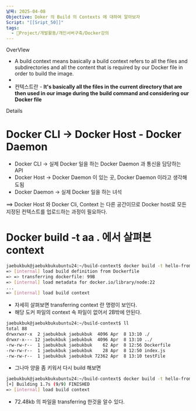 ```yaml
---
날짜: 2025-04-08
Objective: Doker 의 Build 의 Contexts 에 대하여 알아보자
Script: "[[Sript_50]]"
tags:
  - 🐲Project/개발활동/개인서버구축/Docker강의
---
```

OverVIew 

- A build context means basically a build context refers to all the files and subdirectories and all the content that is required by our Docker file in order to build the image.
- 
- 컨텍스트란 - **It's basically all the files in the current directory that are then used in our image during the build command and considering our Docker file**

Details 

#  Docker CLI -> Docker Host - Docker Daemon

- Docker CLI -> 실제 Docker 일을 하는 Docker Daemon 과 통신을 담당하는 API 
- Docker Host -> Docker Daemon 이 있는 곳,  Docker Daemon 이라고 생각해도됨
- Docker Daemon -> 실제 Docker 일을 하는 녀석

==> Docker Host 와 Docker Cli, Context 는 다른 공간이므로 Docker host로 모든 지정된 컨텍스트를 업로드하는 과정이 필요하다.

# Docker build -t aa . 에서 살펴본 context
```bash
jaebukbuk@jaebukbukubuntu24:~/build-context$ docker build -t hello-from-node .
=> [internal] load build definition from Dockerfile  
=> => transferring dockerfile: 99B  
=> [internal] load metadata for docker.io/library/node:22                      => [auth] library/node:pull token for registry-1.docker.io                     => [internal] load .dockerignore                                               => => transferring context: 2B   
...
=> [internal] load build context                                               => => transferring context: 164B  
```

- 자세히 살펴보면 transferring context 란 명령이 보인다. 
- 해당 도커 파일의 context 속 파일이 없어서 2B밖에 안된다.

```bash
jaebukbuk@jaebukbukubuntu24:~/build-context$ ll
total 88
drwxrwxr-x  2 jaebukbuk jaebukbuk  4096 Apr  8 13:10 ./
drwxr-x--- 12 jaebukbuk jaebukbuk  4096 Apr  8 13:10 ../
-rw-rw-r--  1 jaebukbuk jaebukbuk    62 Apr  8 12:56 Dockerfile
-rw-rw-r--  1 jaebukbuk jaebukbuk    28 Apr  8 12:50 index.js
-rw-rw-r--  1 jaebukbuk jaebukbuk 72362 Apr  8 13:10 testFile
```

- 그나마 양을 좀 키워서 다시 build 해보면

```bash
jaebukbuk@jaebukbukubuntu24:~/build-context$ docker build -t hello-from-node .
[+] Building 1.7s (9/9) FINISHED                                               => [internal] load build definition from Dockerfile                            => => transferring dockerfile: 99B                                             => [internal] load metadata for docker.io/library/node:22                      => [auth] library/node:pull token for registry-1.docker.io                     => [internal] load .dockerignore                                               => => transferring context: 2B                                                 => [1/3] FROM docker.io/library/node:22@sha256:89b86535844dc9a7a2540b1cd3b3b1b84315fbc89369dc6d8f09591ca939562e                          
=> [internal] load build context                                               => => transferring context: 72.48kB                                            => CACHED [2/3] WORKDIR /app                                                   => [3/3] COPY . .                                                              => exporting to image                                                          => => exporting layers                                                         => => writing image sha256:9d5629aa43d7c01806ea7297185713de9419b18cc44b6b9bfd00a327bb732939        => => naming to docker.io/library/hello-from-node               
```

- 72.48kb 의 파일을 transferring 한것을 알수 있다.